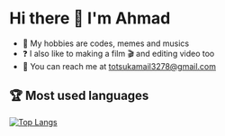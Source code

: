 <!-- START -->

# Hi there 👋 I'm Ahmad

<!-- About personal -->

- 📘 My hobbies are codes, memes and musics
- ❓ I also like to making a film 🎬 and editing video too
- 📩 You can reach me at totsukamail3278@gmail.com

## 🏆 Most used languages

<!-- Most languages -->

[![Top Langs](https://github-readme-stats.vercel.app/api/top-langs/?username=Ahmad3296&layout=compact)](https://github.com/Ahmad3296/github-readme-stats)

<!-- END -->

